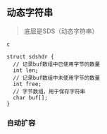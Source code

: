 ## 动态字符串

> 底层是SDS（动态字符串）

`c`

```
struct sdshdr {
  // 记录buf数组中已使用字节的数量
  int len;
  // 记录buf数组中未使用字节的数量
  int free;
  // 字节数组，用于保存字符串
  char buf[];
}
```

### 自动扩容
